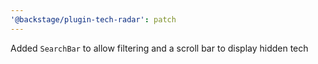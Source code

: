 ```yaml
---
'@backstage/plugin-tech-radar': patch
---
```


Added `SearchBar` to allow filtering and a scroll bar to display hidden tech
